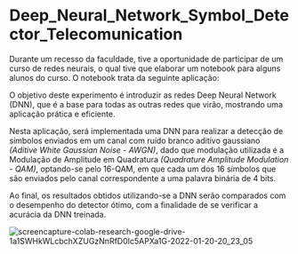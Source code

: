 # Deep_Neural_Network_Symbol_Detector_Telecomunication
 
Durante um recesso da faculdade, tive a oportunidade de participar de um curso de redes neurais, o qual tive que elaborar um notebook para alguns alunos do curso. O notebook trata da seguinte aplicação:

O objetivo deste experimento é introduzir as redes Deep Neural Network (DNN), que é a base para todas as outras redes que virão, mostrando uma aplicação prática e eficiente.

Nesta aplicação, será implementada uma DNN para realizar a detecção de símbolos enviados em um canal com ruído branco aditivo gaussiano *(Aditive White Gaussian Noise - AWGN)*, dado que modulação utilizada é a Modulação de Amplitude em Quadratura *(Quadrature Amplitude Modulation - QAM)*, optando-se pelo 16-QAM, em que cada um dos 16 símbolos que são enviados pelo canal correspondente a uma palavra binária de 4 bits. 

Ao final, os resultados obtidos utilizando-se a DNN serão comparados com o desempenho do detector ótimo, com a finalidade de se verificar a acurácia da DNN treinada.

![screencapture-colab-research-google-drive-1a1SWHkWLcbchXZUGzNnRfD0Ic5APXa1G-2022-01-20-20_23_05](https://user-images.githubusercontent.com/64854811/150437991-5251c8e4-bf97-4937-8ce3-62c959356a0b.png)
